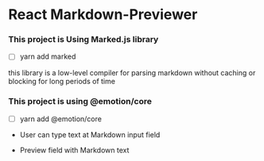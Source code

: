 # React Markdown-Previewer

### This project is Using Marked.js library

- [ ] yarn add marked

this library is a low-level compiler for parsing markdown without caching or blocking for long periods of time

### This project is using @emotion/core

- [ ] yarn add @emotion/core

- User can type text at Markdown input field

- Preview field with Markdown text

